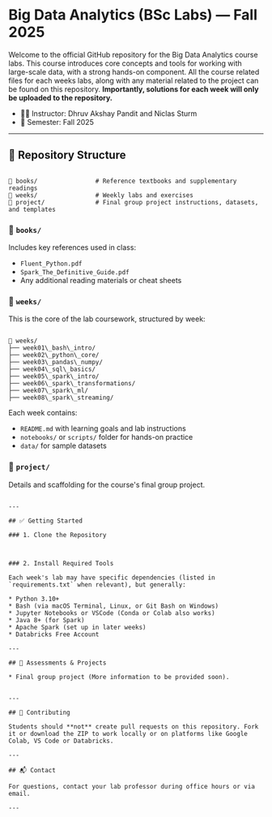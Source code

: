# Big Data Analytics (BSc Labs) — Fall 2025

Welcome to the official GitHub repository for the Big Data Analytics course labs. This course introduces core concepts and tools for working with large-scale data, with a strong hands-on component. All the course related files for each weeks labs, along with any material related to the project can be found on this repository. **Importantly, solutions for each week will only be uploaded to the repository.** 

- 👨‍🏫 Instructor: Dhruv Akshay Pandit and Niclas Sturm
- 📅 Semester: Fall 2025  

---

## 📂 Repository Structure

```

📁 books/                # Reference textbooks and supplementary readings
📁 weeks/                # Weekly labs and exercises
📁 project/              # Final group project instructions, datasets, and templates

```

### 📘 `books/`
Includes key references used in class:
- `Fluent_Python.pdf`
- `Spark_The_Definitive_Guide.pdf`
- Any additional reading materials or cheat sheets

### 📆 `weeks/`
This is the core of the lab coursework, structured by week:

```

📁 weeks/
├── week01\_bash\_intro/
├── week02\_python\_core/
├── week03\_pandas\_numpy/
├── week04\_sql\_basics/
├── week05\_spark\_intro/
├── week06\_spark\_transformations/
├── week07\_spark\_ml/
├── week08\_spark\_streaming/

```

Each week contains:
- `README.md` with learning goals and lab instructions
- `notebooks/` or `scripts/` folder for hands-on practice
- `data/` for sample datasets

### 🧪 `project/`
Details and scaffolding for the course's final group project.
````

---

## ✅ Getting Started

### 1. Clone the Repository



### 2. Install Required Tools

Each week's lab may have specific dependencies (listed in `requirements.txt` when relevant), but generally:

* Python 3.10+
* Bash (via macOS Terminal, Linux, or Git Bash on Windows)
* Jupyter Notebooks or VSCode (Conda or Colab also works)
* Java 8+ (for Spark)
* Apache Spark (set up in later weeks)
* Databricks Free Account

---

## 🧪 Assessments & Projects

* Final group project (More information to be provided soon).


---

## 🤝 Contributing

Students should **not** create pull requests on this repository. Fork it or download the ZIP to work locally or on platforms like Google Colab, VS Code or Databricks.

---

## 📬 Contact

For questions, contact your lab professor during office hours or via email.

---


